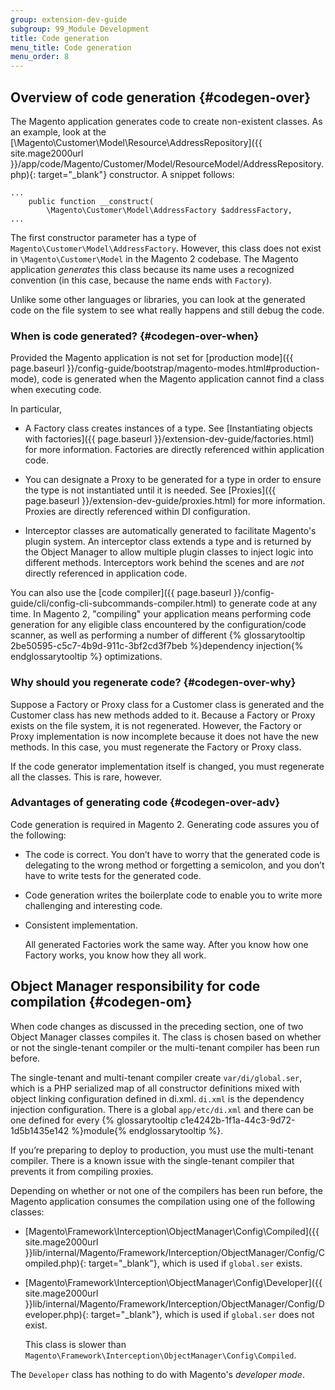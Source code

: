 ```yaml
---
group: extension-dev-guide
subgroup: 99_Module Development
title: Code generation
menu_title: Code generation
menu_order: 8
---
```


## Overview of code generation   {#codegen-over}

The Magento application generates code to create non-existent classes. As an example, look at the [\\Magento\\Customer\\Model\\Resource\\AddressRepository]({{ site.mage2000url }}/app/code/Magento/Customer/Model/ResourceModel/AddressRepository.php){: target="_blank"} constructor. A snippet follows:

	...
	    public function __construct(
	        \Magento\Customer\Model\AddressFactory $addressFactory,
	...

The first constructor parameter has a type of `Magento\Customer\Model\AddressFactory`. However, this class does not exist in `\Magento\Customer\Model` in the Magento 2 codebase. The Magento application *generates* this class because its name uses a recognized convention (in this case, because the name ends with `Factory`).

Unlike some other languages or libraries, you can look at the generated code on the file system to see what really happens and still debug the code.

### When is code generated?   {#codegen-over-when}

Provided the Magento application is not set for [production mode]({{ page.baseurl }}/config-guide/bootstrap/magento-modes.html#production-mode), code is generated when the Magento application cannot find a class when executing code.

In particular,

*	A Factory class creates instances of a type. See [Instantiating objects with factories]({{ page.baseurl }}/extension-dev-guide/factories.html) for more information. Factories are directly referenced within application code.

*	You can designate a Proxy to be generated for a type in order to ensure the type is not instantiated until it is needed. See [Proxies]({{ page.baseurl }}/extension-dev-guide/proxies.html) for more information. Proxies are directly referenced within DI configuration.

*   Interceptor classes are automatically generated to facilitate Magento's plugin system. An interceptor class extends a type and is returned by the Object Manager to allow multiple plugin classes to inject logic into different methods. Interceptors work behind the scenes and are _not_ directly referenced in application code.

You can also use the [code compiler]({{ page.baseurl }}/config-guide/cli/config-cli-subcommands-compiler.html) to generate code at any time.  In Magento 2, "compiling" your application means performing code generation for any eligible class encountered by the configuration/code scanner, as well as performing a number of different {% glossarytooltip 2be50595-c5c7-4b9d-911c-3bf2cd3f7beb %}dependency injection{% endglossarytooltip %} optimizations.

### Why should you regenerate code?   {#codegen-over-why}

Suppose a Factory or Proxy class for a Customer class is generated and the Customer class has new methods added to it. Because a Factory or Proxy exists on the file system, it is not regenerated. However, the Factory or Proxy implementation is now incomplete because it does not have the new methods. In this case, you must regenerate the Factory or Proxy class.

If the code generator implementation itself is changed, you must regenerate all the classes. This is rare, however.

### Advantages of generating code   {#codegen-over-adv}

Code generation is required in Magento 2. Generating code assures you of the following:

*	The code is correct. You don’t have to worry that the generated code is delegating to the wrong method or forgetting a semicolon, and you don’t have to write tests for the generated code.
*	Code generation writes the boilerplate code to enable you to write more challenging and interesting code.
*	Consistent implementation.

	All generated Factories work the same way. After you know how one Factory works, you know how they all work.

## Object Manager responsibility for code compilation   {#codegen-om}

When code changes as discussed in the preceding section, one of two Object Manager classes compiles it. The class is chosen based on whether or not the single-tenant compiler or the multi-tenant compiler has been run before.

The single-tenant and multi-tenant compiler create `var/di/global.ser`, which is a PHP serialized map of all constructor definitions mixed with object linking configuration defined in di.xml. `di.xml` is the dependency injection configuration. There is a global `app/etc/di.xml` and there can be one defined for every {% glossarytooltip c1e4242b-1f1a-44c3-9d72-1d5b1435e142 %}module{% endglossarytooltip %}.

<!--synced-->
<div class="bs-callout bs-callout-warning">
<p>If you&#8217;re preparing to deploy to production, you must use the multi-tenant compiler. There is a known issue with the single-tenant compiler that prevents it from compiling proxies.</p>
</div>


Depending on whether or not one of the compilers has been run before, the Magento application consumes the compilation using one of the following classes:

*	[Magento\\Framework\\Interception\\ObjectManager\\Config\\Compiled]({{ site.mage2000url }}lib/internal/Magento/Framework/Interception/ObjectManager/Config/Compiled.php){: target="_blank"}, which is used if `global.ser` exists.

*	[Magento\\Framework\\Interception\\ObjectManager\\Config\\Developer]({{ site.mage2000url }}lib/internal/Magento/Framework/Interception/ObjectManager/Config/Developer.php){: target="_blank"}, which is used if `global.ser` does not exist.

	This class is slower than `Magento\Framework\Interception\ObjectManager\Config\Compiled`.

<div class="bs-callout bs-callout-info" id="info">
<span class="glyphicon-class">
  <p>The <code>Developer</code> class has nothing to do with Magento's <em>developer mode</em>.</p></span>
</div>
